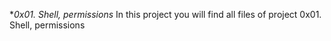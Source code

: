 **0x01. Shell, permissions*
In this project you will find all files of project 0x01. Shell, permissions